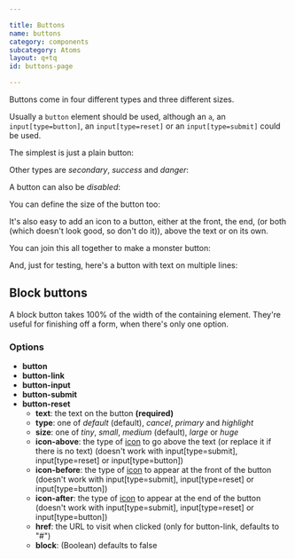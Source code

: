 ```yaml
---

title: Buttons
name: buttons
category: components
subcategory: Atoms
layout: q+tq
id: buttons-page

---
```


<p class="lead">Buttons come in four different types and three different sizes.</p>

Usually a `button` element should be used, although an `a`, an `input[type=button]`, an `input[type=reset]` or an `input[type=submit]` could be used.

The simplest is just a plain button:

<script>
component("button", { "text": "Click me" })
+component("button-link", { "text": "Go here", "href": "http://google.com" })
+component("button-input", { "text": "Send" })
+component("button-reset", { "text": "Reset" })
+component("button-submit", { "text": "Submit" });
</script>

Other types are _secondary_, _success_ and _danger_:

<script>
component("button", { "text": "Secondary", "type": "secondary" })
+component("button", { "text": "Hooray!", "type": "success" })
+component("button", { "text": "Delete", "type": "danger" });
</script>

A button can also be _disabled_:

<script>
component("button", { "text": "Don't click this!", "type": "disabled" });
</script>

You can define the size of the button too:

<script>
component("button", { "text": "Huge button", "size": "huge" })
+component("button", { "text": "Large button", "size": "large" })
+component("button", { "text": "Medium button", "size": "medium" })
+component("button", { "text": "Small button", "size": "small" })
+component("button", { "text": "Tiny button", "size": "tiny" });
</script>

It's also easy to add an icon to a button, either at the front, the end, (or both (which doesn't look good, so don't do it)), above the text or on its own.

<script>
component("button", { "text": "Stop", "icon-before": "stop" })
+component("button", { "text": "Play", "icon-after": "play" })
+component("button", { "text": "Please don't do this", "icon-before": "fast-backward", "icon-after": "fast-forward" })
+component("button", { "text":"Tweet this", "icon-above": "twitter" })
+component("button", { "icon": "heart" });
</script>

You can join this all together to make a monster button:

<script>
component("button", { "text": "Delete this thing", "icon-after": "trash", "size": "large", "type": "danger" });
</script>

And, just for testing, here's a button with text on multiple lines:

<script>
component("button", { "text": "Bippitty<br>Boppity<br>Boo" });
</script>

## Block buttons

A block button takes 100% of the width of the containing element. They're useful for finishing off a form, when there's only one option.

<script>
 component("button", { "block": true, size: "huge", "text": "Head", "icon-after": "user" })
+component("button", { "block": true, size: "large", "text": "Shoulders", "icon-before": "users" })
+component("button", { "block": true, size: "medium", "text": "Knees" })
+component("button", { "block": true, size: "small", "text": "Toes" })
+component("button", { "block": true, size: "tiny", "text": "If you can read this you're too close" });
</script>

### Options

* **button**
* **button-link**
* **button-input**
* **button-submit**
* **button-reset**
  * **text**: the text on the button **(required)**
  * **type**: one of _default_ (default), _cancel_, _primary_ and _highlight_
  * **size**: one of _tiny_, _small_, _medium_ (default), _large_ or _huge_
  * **icon-above**: the type of [icon](icons.html) to go above the text (or replace it if there is no text) (doesn't work with input[type=submit], input[type=reset] or input[type=button])
  * **icon-before**: the type of [icon](icons.html) to appear at the front of the button (doesn't work with input[type=submit], input[type=reset] or input[type=button])
  * **icon-after**: the type of [icon](icons.html) to appear at the end of the button (doesn't work with input[type=submit], input[type=reset] or input[type=button])
  * **href**: the URL to visit when clicked (only for button-link, defaults to "#")
  * **block**: (Boolean) defaults to false
